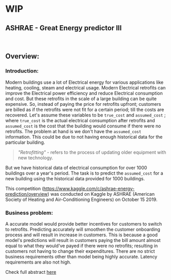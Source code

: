 # **WIP**

## ASHRAE - Great Energy predictor III

<br>

## Overview:

### Introduction:

Modern buildings use a lot of Electrical energy for various applications like heating, cooling, steam and electrical usage. Modern Electrical retrofits can improve the Electrical power efficiency and reduce Electrical consumption and cost. But these retrofits in the scale of a large building can be quite expensive. So, instead of paying the price for retrofits upfront; customers are billed as if the retrofits were not fit for a certain period; till the costs are recovered. Let's assume these variables to be `true_cost` and `assumed_cost` ; where `true_cost` is the actual electrical consumption after retrofits and `assumed_cost` is the cost that the building would consume if there were no retrofits. The problem at hand is we don't have the `assumed_cost` information. This could be due to not having enough historical data for the particular building.

> *"Retrofitting"* - refers to the process of updating older equipment with new technology.

But we have historical data of electrical consumption for over 1000 buildings over a year's period. The task is to predict the `assumed_cost` for a new building using the historical data provided for 1000 buildings.

This competition (<https://www.kaggle.com/c/ashrae-energy-prediction/overview>) was conducted on Kaggle by ASHRAE (American Society of Heating and Air-Conditioning Engineers) on October 15 2019.

### Business problem:

A accurate model would provide better incentives for customers to switch to retrofits. Predicting accurately will smoothen the customer onboarding process and will result in increase in customers. This is because a good model's predictions will result in customers paying the bill amount almost equal to what they would've payed if there were no retrofits; resulting in customers not having to change their expenditures. There are no strict business requirements other than model being highly accurate. Latency requirements are also not high.


Check full abstract [here](./docs/abstract.md)
